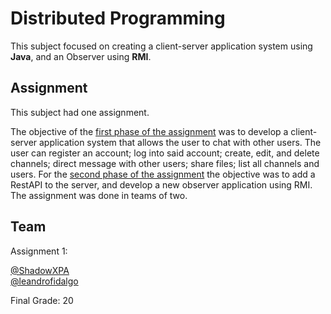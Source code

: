 # Distributed Programming

This subject focused on creating a client-server application system using **Java**, and an Observer using **RMI**.  

## Assignment

This subject had one assignment.  

The objective of the [first phase of the assignment](Assignment%20-%20Phase%201.pdf) was to develop a client-server application system that allows the user to chat with other users. The user can register an account; log into said account; create, edit, and delete channels; direct message with other users; share files; list all channels and users. For the [second phase of the assignment](Assignment%20-%20Phase%202.pdf) the objective was to add a RestAPI to the server, and develop a new observer application using RMI. The assignment was done in teams of two.  

## Team

Assignment 1:  

[@ShadowXPA](https://github.com/ShadowXPA)  
[@leandrofidalgo](https://github.com/leandrofidalgo)  

Final Grade: 20  
